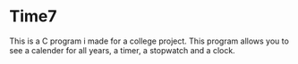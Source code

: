 # Time7
This is a C program i made for a college project.
This program allows you to see a calender for all years, a timer, a stopwatch and a clock.
